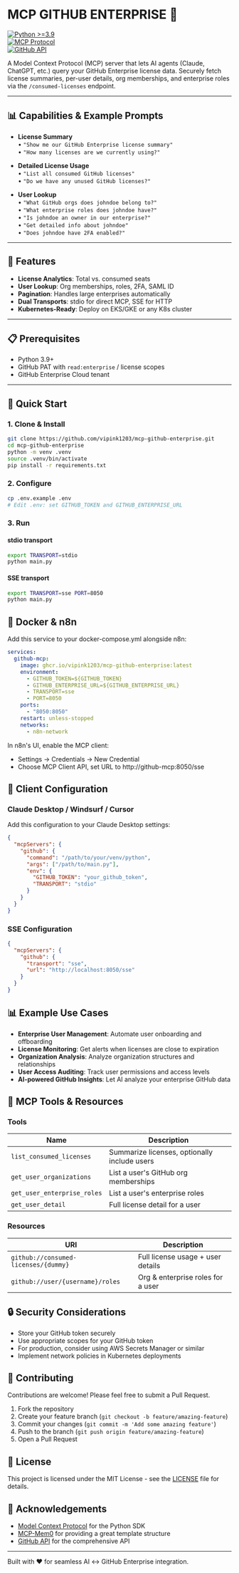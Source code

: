 # MCP GITHUB ENTERPRISE 🌉
[![Python >=3.9](https://img.shields.io/badge/python-3.9%2B-blue)](https://www.python.org/downloads/)  
[![MCP Protocol](https://img.shields.io/badge/MCP-Protocol-purple)](https://github.com/modelcontextprotocol/python-sdk)  
[![GitHub API](https://img.shields.io/badge/GitHub-API-black)](https://docs.github.com/en/rest)

A Model Context Protocol (MCP) server that lets AI agents (Claude, ChatGPT, etc.) query your GitHub Enterprise license data. Securely fetch license summaries, per-user details, org memberships, and enterprise roles via the `/consumed-licenses` endpoint.

---

## 📊 Capabilities & Example Prompts

- **License Summary**  
  • `"Show me our GitHub Enterprise license summary"`  
  • `"How many licenses are we currently using?"`

- **Detailed License Usage**  
  • `"List all consumed GitHub licenses"`  
  • `"Do we have any unused GitHub licenses?"`

- **User Lookup**  
  • `"What GitHub orgs does johndoe belong to?"`  
  • `"What enterprise roles does johndoe have?"`  
  • `"Is johndoe an owner in our enterprise?"`  
  • `"Get detailed info about johndoe"`  
  • `"Does johndoe have 2FA enabled?"`  

---

## 🌟 Features

- **License Analytics**: Total vs. consumed seats  
- **User Lookup**: Org memberships, roles, 2FA, SAML ID  
- **Pagination**: Handles large enterprises automatically  
- **Dual Transports**: stdio for direct MCP, SSE for HTTP  
- **Kubernetes-Ready**: Deploy on EKS/GKE or any K8s cluster  

---

## 📋 Prerequisites

- Python 3.9+  
- GitHub PAT with `read:enterprise` / license scopes  
- GitHub Enterprise Cloud tenant  

---

## 🚀 Quick Start

### 1. Clone & Install
```bash
git clone https://github.com/vipink1203/mcp-github-enterprise.git
cd mcp-github-enterprise
python -m venv .venv
source .venv/bin/activate
pip install -r requirements.txt
```

### 2. Configure
```bash
cp .env.example .env
# Edit .env: set GITHUB_TOKEN and GITHUB_ENTERPRISE_URL
```

### 3. Run

#### stdio transport
```bash
export TRANSPORT=stdio
python main.py
```

#### SSE transport
```bash
export TRANSPORT=sse PORT=8050
python main.py
```

## 🐳 Docker & n8n

Add this service to your docker-compose.yml alongside n8n:

```yaml
services:
  github-mcp:
    image: ghcr.io/vipink1203/mcp-github-enterprise:latest
    environment:
      - GITHUB_TOKEN=${GITHUB_TOKEN}
      - GITHUB_ENTERPRISE_URL=${GITHUB_ENTERPRISE_URL}
      - TRANSPORT=sse
      - PORT=8050
    ports:
      - "8050:8050"
    restart: unless-stopped
    networks:
      - n8n-network
```

In n8n's UI, enable the MCP client:
- Settings → Credentials → New Credential
- Choose MCP Client API, set URL to http://github-mcp:8050/sse

## 🔌 Client Configuration
 
 ### Claude Desktop / Windsurf / Cursor
 
 Add this configuration to your Claude Desktop settings:
 
 ```json
 {
   "mcpServers": {
     "github": {
       "command": "/path/to/your/venv/python",
       "args": ["/path/to/main.py"],
       "env": {
         "GITHUB_TOKEN": "your_github_token",
         "TRANSPORT": "stdio"
       }
     }
   }
 }
 ```
 
 ### SSE Configuration
 
 ```json
 {
   "mcpServers": {
     "github": {
       "transport": "sse",
       "url": "http://localhost:8050/sse"
     }
   }
 }
 ```

 
 ## 📊 Example Use Cases
 
 - **Enterprise User Management**: Automate user onboarding and offboarding
 - **License Monitoring**: Get alerts when licenses are close to expiration
 - **Organization Analysis**: Analyze organization structures and relationships
 - **User Access Auditing**: Track user permissions and access levels
 - **AI-powered GitHub Insights**: Let AI analyze your enterprise GitHub data


## 🔌 MCP Tools & Resources

### Tools

| Name | Description |
|------|-------------|
| `list_consumed_licenses` | Summarize licenses, optionally include users |
| `get_user_organizations` | List a user's GitHub org memberships |
| `get_user_enterprise_roles` | List a user's enterprise roles |
| `get_user_detail` | Full license detail for a user |

### Resources

| URI | Description |
|-----|-------------|
| `github://consumed-licenses/{dummy}` | Full license usage + user details |
| `github://user/{username}/roles` | Org & enterprise roles for a user |


 ## 🔒 Security Considerations
 
 - Store your GitHub token securely
 - Use appropriate scopes for your GitHub token
 - For production, consider using AWS Secrets Manager or similar
 - Implement network policies in Kubernetes deployments
 
 ## 🤝 Contributing
 
 Contributions are welcome! Please feel free to submit a Pull Request.
 
 1. Fork the repository
 2. Create your feature branch (`git checkout -b feature/amazing-feature`)
 3. Commit your changes (`git commit -m 'Add some amazing feature'`)
 4. Push to the branch (`git push origin feature/amazing-feature`)
 5. Open a Pull Request
 
 ## 📜 License
 
 This project is licensed under the MIT License - see the [LICENSE](LICENSE) file for details.
 
 ## 🙏 Acknowledgements
 
 - [Model Context Protocol](https://github.com/modelcontextprotocol/python-sdk) for the Python SDK
 - [MCP-Mem0](https://github.com/coleam00/mcp-mem0) for providing a great template structure
 - [GitHub API](https://docs.github.com/en/rest) for the comprehensive API
 
 ---

Built with ❤️ for seamless AI ↔️ GitHub Enterprise integration.
